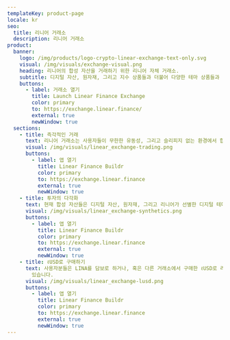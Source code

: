 ```yaml
---
templateKey: product-page
locale: kr
seo:
  title: 리니어 거래소
  description: 리니어 거래소
product:
  banner:
    logo: /img/products/logo-crypto-linear-exchange-text-only.svg
    visual: /img/visuals/exchange-visual.png
    heading: 리니어의 합성 자산을 거래하기 위한 리니어 자체 거래소.
    subtitle: 디지털 자산, 원자재, 그리고 지수 상품들과 더불어 다양한 테마 상품들과 만나보세요.
    buttons:
      - label: 거래소 열기
        title: Launch Linear Finance Exchange
        color: primary
        to: https://exchange.linear.finance/
        external: true
        newWindow: true
  sections:
    - title: 즉각적인 거래
      text: 리니어 거래소는 사용자들이 무한한 유동성, 그리고 슬리피지 없는 환경에서 합성 자산들을 거래할 수 있는 환경을 제공합니다.
      visual: /img/visuals/linear_exchange-trading.png
      buttons:
        - label: 앱 열기
          title: Linear Finance Buildr
          color: primary
          to: https://exchange.linear.finance
          external: true
          newWindow: true
    - title: 투자의 다각화
      text: 현재 합성 자산들은 디지털 자산, 원자재, 그리고 리니어가 선별한 디지털 테마 지수 상품들이 있습니다.
      visual: /img/visuals/linear_exchange-synthetics.png
      buttons:
        - label: 앱 열기
          title: Linear Finance Buildr
          color: primary
          to: https://exchange.linear.finance
          external: true
          newWindow: true
    - title: ℓUSD로 구매하기
      text: 사용자분들은 LINA를 담보로 하거나, 혹은 다른 거래소에서 구매한 ℓUSD로 리니어 상의 합성 자산들을 리니어 거래소에서 구매할 수
        있습니다.
      visual: /img/visuals/linear_exchange-lusd.png
      buttons:
        - label: 앱 열기
          title: Linear Finance Buildr
          color: primary
          to: https://exchange.linear.finance
          external: true
          newWindow: true
---
```


